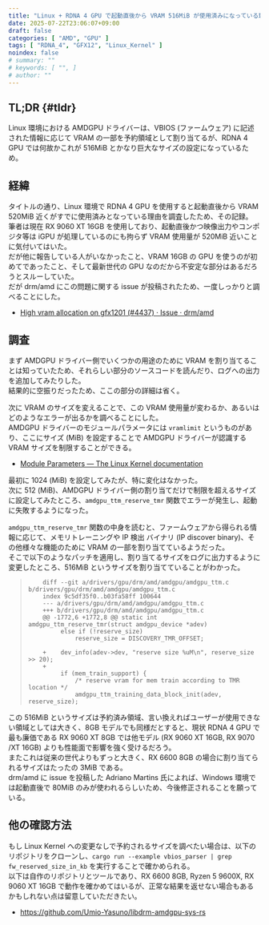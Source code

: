 ```yaml
---
title: "Linux + RDNA 4 GPU で起動直後から VRAM 516MiB が使用済みになっている理由"
date: 2025-07-22T23:06:07+09:00
draft: false
categories: [ "AMD", "GPU" ]
tags: [ "RDNA_4", "GFX12", "Linux_Kernel" ]
noindex: false
# summary: ""
# keywords: [ "", ]
# author: ""
---
```


## TL;DR {#tldr}
Linux 環境における AMDGPU ドライバーは、VBIOS (ファームウェア) に記述された情報に応じて VRAM の一部を予約領域として割り当てるが、RDNA 4 GPU では何故かこれが 516MiB とかなり巨大なサイズの設定になっているため。  

## 経緯
タイトルの通り、Linux 環境で RDNA 4 GPU を使用すると起動直後から VRAM 520MiB 近くがすでに使用済みとなっている理由を調査したため、その記録。  
筆者は現在 RX 9060 XT 16GB を使用しており、起動直後かつ映像出力やコンポジタ等は iGPU が処理しているのにも拘らず VRAM 使用量が 520MiB 近いことに気付いてはいた。  
だが他に報告している人がいなかったこと、VRAM 16GB の GPU を使うのが初めてであったこと、そして最新世代の GPU なのだから不安定な部分はあるだろうとスルーしていた。  
だが drm/amd にこの問題に関する issue が投稿されたため、一度しっかりと調べることにした。  

 * [High vram allocation on gfx1201 (#4437) · Issue · drm/amd](https://gitlab.freedesktop.org/drm/amd/-/issues/4437)

## 調査
まず AMDGPU ドライバー側でいくつかの用途のために VRAM を割り当てることは知っていたため、それらしい部分のソースコードを読んだり、ログへの出力を追加してみたりした。  
結果的に空振りだったため、ここの部分の詳細は省く。  

次に VRAM のサイズを変えることで、この VRAM 使用量が変わるか、あるいはどのようなエラーが出るかを調べることにした。  
AMDGPU ドライバーのモジュールパラメータには `vramlimit` というものがあり、ここにサイズ (MiB) を設定することで AMDGPU ドライバーが認識する VRAM サイズを制限することができる。  

 * [Module Parameters — The Linux Kernel documentation](https://www.kernel.org/doc/html/latest/gpu/amdgpu/module-parameters.html)

最初に 1024 (MiB) を設定してみたが、特に変化はなかった。  
次に 512 (MiB)、AMDGPU ドライバー側の割り当てだけで制限を超えるサイズに設定してみたところ、`amdgpu_ttm_reserve_tmr` 関数でエラーが発生し、起動に失敗するようになった。  

`amdgpu_ttm_reserve_tmr` 関数の中身を読むと、ファームウェアから得られる情報に応じて、メモリトレーニングや IP 検出 バイナリ (IP discover binary)、その他様々な機能のために VRAM の一部を割り当てているようだった。  
そこで以下のようなパッチを適用し、割り当てるサイズをログに出力するように変更したところ、516MiB というサイズを割り当てていることがわかった。  

 >         diff --git a/drivers/gpu/drm/amd/amdgpu/amdgpu_ttm.c b/drivers/gpu/drm/amd/amdgpu/amdgpu_ttm.c
 >         index 9c5df35f0..b03fa58ff 100644
 >         --- a/drivers/gpu/drm/amd/amdgpu/amdgpu_ttm.c
 >         +++ b/drivers/gpu/drm/amd/amdgpu/amdgpu_ttm.c
 >         @@ -1772,6 +1772,8 @@ static int amdgpu_ttm_reserve_tmr(struct amdgpu_device *adev)
 >          	else if (!reserve_size)
 >          		reserve_size = DISCOVERY_TMR_OFFSET;
 >          
 >         +	dev_info(adev->dev, "reserve size %uM\n", reserve_size >> 20);
 >         +
 >          	if (mem_train_support) {
 >          		/* reserve vram for mem train according to TMR location */
 >          		amdgpu_ttm_training_data_block_init(adev, reserve_size);

この 516MiB というサイズは予約済み領域、言い換えればユーザーが使用できない領域としては大きく、8GB モデルでも同様だとすると、現状 RDNA 4 GPU で最も廉価である RX 9060 XT 8GB では他モデル (RX 9060 XT 16GB, RX 9070 /XT 16GB) よりも性能面で影響を強く受けるだろう。  
またこれは従来の世代よりもずっと大きく、RX 6600 8GB の場合に割り当てられるサイズはたったの 3MiB である。  
drm/amd に issue を投稿した Adriano Martins 氏によれば、Windows 環境では起動直後で 80MiB のみが使われるらしいため、今後修正されることを願っている。  

## 他の確認方法
もし Linux Kernel への変更なしで予約されるサイズを調べたい場合は、以下のリポジトリをクローンし、`cargo run --example vbios_parser | grep fw_reserved_size_in_kb` を実行することで確かめられる。  
以下は自作のリポジトリとツールであり、RX 6600 8GB, Ryzen 5 9600X, RX 9060 XT 16GB で動作を確かめてはいるが、正常な結果を返せない場合もあるかもしれない点は留意していただきたい。  

 * <https://github.com/Umio-Yasuno/libdrm-amdgpu-sys-rs>
